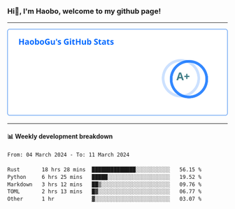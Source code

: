 <!--<h2 align="center"> Hi👋, I'm Haobo, welcome to my github page! </h2>-->
### Hi👋, I'm Haobo, welcome to my github page!
-------

<img href="https://github.com/HaoboGu" src="assets/stats.svg" alt="github stats" /> 

-------

#### 📊 **Weekly development breakdown**
<!--START_SECTION:waka-->

```txt
From: 04 March 2024 - To: 11 March 2024

Rust       18 hrs 28 mins  ██████████████░░░░░░░░░░░   56.15 %
Python     6 hrs 25 mins   █████░░░░░░░░░░░░░░░░░░░░   19.52 %
Markdown   3 hrs 12 mins   ██▒░░░░░░░░░░░░░░░░░░░░░░   09.76 %
TOML       2 hrs 13 mins   █▓░░░░░░░░░░░░░░░░░░░░░░░   06.77 %
Other      1 hr            ▓░░░░░░░░░░░░░░░░░░░░░░░░   03.07 %
```

<!--END_SECTION:waka-->
<!--
backup url: https://github-readme-status-dusky-ten.vercel.app/api?username=HaoboGu&count_private=true&show_icons=true&theme=transparent&border_color=2f80ed
-->
<!--
**HaoboGu/HaoboGu** is a ✨ _special_ ✨ repository because its `README.md` (this file) appears on your GitHub profile.

Here are some ideas to get you started:

- 🔭 I’m currently working on AI-assisted programming tools
- 🌱 I’m currently learning ...
- 👯 I’m looking to collaborate on ...
- 🤔 I’m looking for help with ...
- 💬 Ask me about ...
- 📫 How to reach me: ...
- 😄 Pronouns: ...
- ⚡ Fun fact: ...
-->
